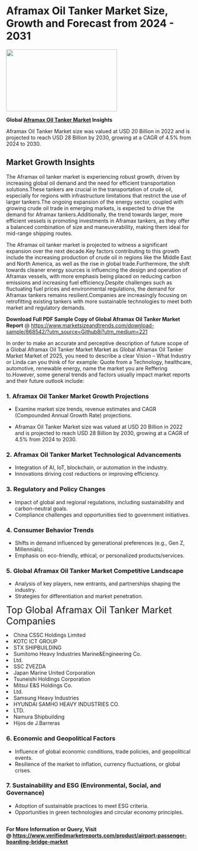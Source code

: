 <H1>Aframax Oil Tanker Market Size, Growth and Forecast from 2024 - 2031</H1><img class="aligncenter size-medium wp-image-584254" src="https://thirdeyenews.in/wp-content/uploads/2024/09/Global-Market-Research-300x168.jpeg" alt="" width="300" height="168" /><p><strong>Global&nbsp;<a href="https://www.marketsizeandtrends.com/download-sample/868542/?utm_source=Github8j?utm_medium=221">Aframax Oil Tanker Market</a> Insights</strong></p><p>Aframax Oil Tanker Market size was valued at USD 20 Billion in 2022 and is projected to reach USD 28 Billion by 2030, growing at a CAGR of 4.5% from 2024 to 2030.</p><p><h2>Market Growth Insights</h2> <p>The Aframax oil tanker market is experiencing robust growth, driven by increasing global oil demand and the need for efficient transportation solutions.These tankers are crucial in the transportation of crude oil, especially for regions with infrastructure limitations that restrict the use of larger tankers.The ongoing expansion of the energy sector, coupled with growing crude oil trade in emerging markets, is expected to drive the demand for Aframax tankers.Additionally, the trend towards larger, more efficient vessels is promoting investments in Aframax tankers, as they offer a balanced combination of size and maneuverability, making them ideal for mid-range shipping routes.</p> <p>The Aframax oil tanker market is projected to witness a significant expansion over the next decade.Key factors contributing to this growth include the increasing production of crude oil in regions like the Middle East and North America, as well as the rise in global trade.Furthermore, the shift towards cleaner energy sources is influencing the design and operation of Aframax vessels, with more emphasis being placed on reducing carbon emissions and increasing fuel efficiency.Despite challenges such as fluctuating fuel prices and environmental regulations, the demand for Aframax tankers remains resilient.Companies are increasingly focusing on retrofitting existing tankers with more sustainable technologies to meet both market and regulatory demands.</p> <p><span class=""><strong>Download Full PDF Sample Copy of Global Aframax Oil Tanker Market Report</strong> @ <a href="https://www.marketsizeandtrends.com/download-sample/868542/?utm_source=Github8j?utm_medium=221" target="_blank">https://www.marketsizeandtrends.com/download-sample/868542/?utm_source=Github8j?utm_medium=221</a></span></p><p>In order to make an accurate and perceptive description of future scope of a Global&nbsp;Aframax Oil Tanker Market Market as Global&nbsp;Aframax Oil Tanker Market Market of 2025, you need to describe a clear Vision &ndash; What Industry or Linda can you think of for example: Quote from a Technology, healthcare, automotive, renewable energy, name the market you are Reffering to.However, some general trends and factors usually impact market reports and their future outlook include:</p><h3>1.&nbsp;<strong>Aframax Oil Tanker Market Growth Projections</strong></h3><ul><li>Examine market size trends, revenue estimates and CAGR (Compounded Annual Growth Rate) projections.</li><li><p>Aframax Oil Tanker Market size was valued at USD 20 Billion in 2022 and is projected to reach USD 28 Billion by 2030, growing at a CAGR of 4.5% from 2024 to 2030.</p></li></ul><h3>2.&nbsp;<strong>Aframax Oil Tanker Market Technological Advancements</strong></h3><ul><li>Integration of AI, IoT, blockchain, or automation in the industry.</li><li>Innovations driving cost reductions or improving efficiency.</li></ul><h3>3.&nbsp;<strong>Regulatory and Policy Changes</strong></h3><ul><li>Impact of global and regional regulations, including sustainability and carbon-neutral goals.</li><li>Compliance challenges and opportunities tied to government initiatives.</li></ul><h3>4.&nbsp;<strong>Consumer Behavior Trends</strong></h3><ul><li>Shifts in demand influenced by generational preferences (e.g., Gen Z, Millennials).</li><li>Emphasis on eco-friendly, ethical, or personalized products/services.</li></ul><h3>5.&nbsp;<strong>Global Aframax Oil Tanker Market Competitive Landscape</strong></h3><ul><li>Analysis of key players, new entrants, and partnerships shaping the industry.</li><li>Strategies for differentiation and market penetration.</li></ul><p data-pm-slice="1 1 []"><span style="color: inherit; font-family: inherit; font-size: 25px;">Top Global Aframax Oil Tanker Market Companies</span></p><div class="" data-test-id=""><p><li>China CSSC Holdings Limited</li><li> KOTC ICT GROUP</li><li> STX SHIPBUILDING</li><li> Sumitomo Heavy Industries Marine&Engineering Co.</li><li>Ltd.</li><li> SSC ZVEZDA</li><li> Japan Marine United Corporation</li><li> Tsuneishi Holdings Corporation</li><li> Mitsui E&S Holdings Co.</li><li> Ltd.</li><li> Samsung Heavy Industries</li><li> HYUNDAI SAMHO HEAVY INDUSTRIES CO.</li><li>LTD.</li><li> Namura Shipbuilding</li><li> Hijos de J.Barreras</li></p></div><h3>6.&nbsp;<strong>Economic and Geopolitical Factors</strong></h3><ul><li>Influence of global economic conditions, trade policies, and geopolitical events.</li><li>Resilience of the market to inflation, currency fluctuations, or global crises.</li></ul><h3>7.&nbsp;<strong>Sustainability and ESG (Environmental, Social, and Governance)</strong></h3><ul><li>Adoption of sustainable practices to meet ESG criteria.</li><li>Opportunities in green technologies and circular economy principles.</li></ul><h2><strong style="font-size: 14px;">For More Information or Query, Visit @&nbsp;</strong><a style="background-color: #ffffff; font-size: 14px;" href="https://www.marketsizeandtrends.com/report/aframax-oil-tanker-market/" target="_blank">https://www.verifiedmarketreports.com/product/airport-passenger-boarding-bridge-market</a></h2>